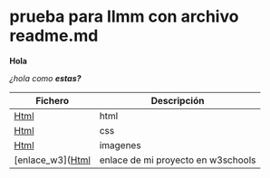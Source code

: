 # prueba para llmm con archivo readme.md

**Hola**

_¿hola como **estas?**_


Fichero|Descripción
-----------|---------
[Html](/proyecto/index.html)|html
[Html](/proyecto/css/style.css)|css
[Html](/proyecto/image)|imagenes
[enlace_w3]([Html](https://proyectohtmlcss.w3spaces.com/proyecto/index.html)|enlace de mi proyecto en w3schools

